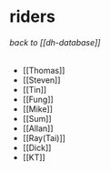 # riders

###### back to [[dh-database]]

- [[Thomas]]
- [[Steven]]
- [[Tin]]
- [[Fung]]
- [[Mike]]
- [[Sum]]
- [[Allan]]
- [[Ray(Tai)]]
- [[Dick]]
- [[KT]]